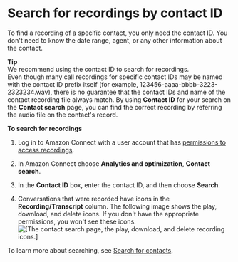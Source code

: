 # Search for recordings by contact ID<a name="search-recordings"></a>

To find a recording of a specific contact, you only need the contact ID\. You don't need to know the date range, agent, or any other information about the contact\. 

**Tip**  
We recommend using the contact ID to search for recordings\.  
Even though many call recordings for specific contact IDs may be named with the contact ID prefix itself \(for example, 123456\-aaaa\-bbbb\-3223\-2323234\.wav\), there is no guarantee that the contact IDs and name of the contact recording file always match\. By using **Contact ID** for your search on the **Contact search** page, you can find the correct recording by referring the audio file on the contact's record\.

**To search for recordings**

1. Log in to Amazon Connect with a user account that has [permissions to access recordings](assign-permssions-to-review-recordings.md)\.

1. In Amazon Connect choose **Analytics and optimization**, **Contact search**\. 

1. In the **Contact ID** box, enter the contact ID, and then choose **Search**\.

1. Conversations that were recorded have icons in the **Recording/Transcript** column\. The following image shows the play, download, and delete icons\. If you don't have the appropriate permissions, you won't see these icons\.   
![\[The contact search page, the play, download, and delete recording icons.\]](http://docs.aws.amazon.com/connect/latest/adminguide/images/recording-icons.png)

To learn more about searching, see [Search for contacts](contact-search.md)\.